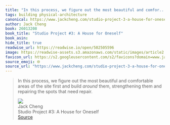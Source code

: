 ```yaml
---
title: "In this process, we figure out the most beautiful and comfor..."
tags: building physical-architecture
canonical: https://www.jackcheng.com/studio-project-3-a-house-for-oneself/?ref=sunday-newsletter
author: Jack Cheng
book: 26013208
book_title: "Studio Project #3: A House for Oneself"
book_asin: 
hide_title: true
readwise_url: https://readwise.io/open/502505596
image: https://readwise-assets.s3.amazonaws.com/static/images/article2.74d541386bbf.png
favicon_url: https://s2.googleusercontent.com/s2/favicons?domain=www.jackcheng.com
source_emoji: 🌐
source_url: "https://www.jackcheng.com/studio-project-3-a-house-for-oneself/?ref=sunday-newsletter#:~:text=In%20this%20process%2C,that%20need%20repair."
---
```


> In this process, we figure out the most beautiful and comfortable areas of the site first and build *around* them, strengthening them and repairing the spots that need repair.
> <div class="quoteback-footer"><div class="quoteback-avatar"><img class="mini-favicon" src="https://s2.googleusercontent.com/s2/favicons?domain=www.jackcheng.com"></div><div class="quoteback-metadata"><div class="metadata-inner"><span style="display:none">FROM:</span><div aria-label="Jack Cheng" class="quoteback-author"> Jack Cheng</div><div aria-label="Studio Project #3: A House for Oneself" class="quoteback-title"> Studio Project #3: A House for Oneself</div></div></div><div class="quoteback-backlink"><a target="_blank" aria-label="go to the full text of this quotation" rel="noopener" href="https://www.jackcheng.com/studio-project-3-a-house-for-oneself/?ref=sunday-newsletter#:~:text=In%20this%20process%2C,that%20need%20repair." class="quoteback-arrow"> Source</a></div></div>